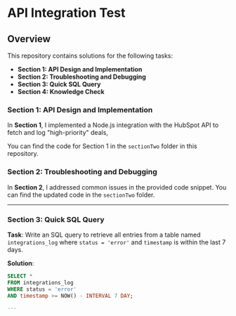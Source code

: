 # API Integration Test

## Overview

This repository contains solutions for the following tasks:

- **Section 1: API Design and Implementation**
- **Section 2: Troubleshooting and Debugging**
- **Section 3: Quick SQL Query**
- **Section 4: Knowledge Check**

### Section 1: API Design and Implementation

In **Section 1**, I implemented a Node.js integration with the HubSpot API to fetch and log "high-priority" deals,

You can find the code for Section 1 in the `sectionTwo` folder in this repository.

### Section 2: Troubleshooting and Debugging

In **Section 2**, I addressed common issues in the provided code snippet.
You can find the updated code in the `sectionTwo` folder.

---

### Section 3: Quick SQL Query

**Task**: Write an SQL query to retrieve all entries from a table named `integrations_log` where `status = 'error'` and `timestamp` is within the last 7 days.

**Solution**:
```sql
SELECT * 
FROM integrations_log
WHERE status = 'error'
AND timestamp >= NOW() - INTERVAL 7 DAY;

---



